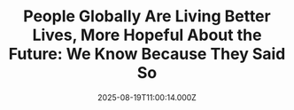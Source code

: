 ---
title: "People Globally Are Living Better Lives, More Hopeful About the Future: We Know Because They Said So"
date: 2025-08-19T11:00:14.000Z
category: Human Kindness
externalLink: "https://www.goodnewsnetwork.org/people-globally-are-living-better-lives-more-hopeful-about-the-future-we-know-because-they-said-so/"
image: ""
excerpt: "With civil wars in Myanmar and Sudan, climate change manifestations the world over, instability across the Middle East, and geopolitical tensions abounding in East Asia, Europe, and North America, one would imagine the global population to have a pessimistic outlook on things. But the annual Gallup Life Evaluation Index found that “men and women, young […] The post People Globally…"
---